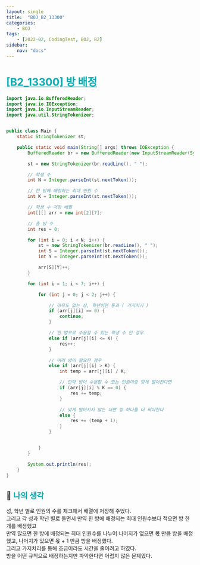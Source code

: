 ```yaml
---
layout: single
title:  "BOJ_B2_13300"
categories: 
    - BOJ
tags: 
    - [2022-02, CodingTest, BOJ, B2]
sidebar:
    nav: "docs"
---
```


# <b><a style="color:#00adb5" href="https://www.acmicpc.net/problem/13300" target=_blank>[B2_13300] 방 배정</a></b>

```java
import java.io.BufferedReader;
import java.io.IOException;
import java.io.InputStreamReader;
import java.util.StringTokenizer;


public class Main {
    static StringTokenizer st;

    public static void main(String[] args) throws IOException {
        BufferedReader br = new BufferedReader(new InputStreamReader(System.in));

        st = new StringTokenizer(br.readLine(), " ");

        // 학생 수
        int N = Integer.parseInt(st.nextToken());

        // 한 방에 배정하는 최대 인원 수
        int K = Integer.parseInt(st.nextToken());

        // 학생 수 저장 배열
        int[][] arr = new int[2][7];

        // 총 방 수
        int res = 0;

        for (int i = 0; i < N; i++) {
            st = new StringTokenizer(br.readLine(), " ");
            int S = Integer.parseInt(st.nextToken());
            int Y = Integer.parseInt(st.nextToken());

            arr[S][Y]++;
        }

        for (int i = 1; i < 7; i++) {

            for (int j = 0; j < 2; j++) {

                // 아무도 없는 성, 학년이면 통과 ( 가지치기 )
                if (arr[j][i] == 0) {
                    continue;
                }

                // 한 방으로 수용할 수 있는 학생 수 인 경우
                else if (arr[j][i] <= K) {
                    res++;
                }

                // 여러 방이 필요한 경우
                else if (arr[j][i] > K) {
                    int temp = arr[j][i] / K;

                    // 만약 방이 수용할 수 있는 인원이랑 맞게 떨어진다면
                    if (arr[j][i] % K == 0) {
                        res += temp;
                    }

                    // 맞게 떨어지지 않는 다면 방 하나를 더 써야한다
                    else {
                        res += (temp + 1);
                    }
                }


            }
        }

        System.out.println(res);
    }
}
```


## 🤔 <b><a style="color:#00adb5">나의 생각</a></b>
성, 학년 별로 인원의 수를 체크해서 배열에 저장해 주었다.<br>
그리고 각 성과 학년 별로 돌면서 만약 한 방에 배정되는 최대 인원수보다 적으면 방 한개를 배정했고<br>
만약 많으면 한 방에 배정되는 최대 인원수를 나누어 나머지가 없으면 몫 만큼 방을 배정했고, 나머지가 있으면 몫 + 1 만큼 방을 배정했다.<br>
그리고 가지치리를 통해 조금이라도 시간을 줄이려고 하였다.<br>
방을 어떤 규칙으로 배정하는지만 파악한다면 어렵지 않은 문제였다. 